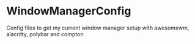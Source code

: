 # WindowManagerConfig
Config files to get my current window manager setup with awesomewm, alacritty, polybar and compton
